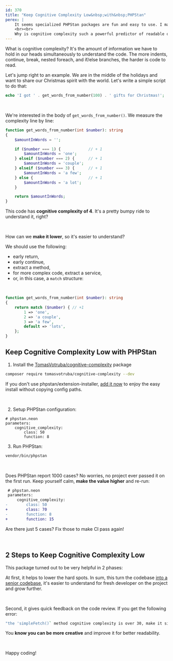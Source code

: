 ```yaml
---
id: 370
title: "Keep Cognitive Complexity Low&nbsp;with&nbsp;PHPStan"
perex: |
    It seems specialized PHPStan packages are fun and easy to use. I made one to keep code readable and avoid piling up legacy code nobody wants to touch.
    <br><br>
    Why is cognitive complexity such a powerful predictor of readable or unreadable code?
---
```


What is cognitive complexity? It's the amount of information we have to hold in our heads simultaneously to understand the code. The more indents, continue, break, nested foreach, and if/else branches, the harder is code to read.

Let's jump right to an example. We are in the middle of the holidays and want to share our Christmas spirit with the world. Let's write a simple script to do that:

```php
echo 'I got ' . get_words_from_number(100) . ' gifts for Christmas!';
```

<br>

We're interested in the body of `get_words_from_number()`. We measure the complexity line by line:

```php
function get_words_from_number(int $number): string
{
    $amountInWords = '';

    if ($number === 1) {            // + 1
        $amountInWords = 'one';
    } elseif ($number === 2) {      // + 1
        $amountInWords = 'couple';
    } elseif ($number === 3) {      // + 1
        $amountInWords = 'a few';
    } else {                        // + 1
        $amountInWords = 'a lot';
    }

    return $amountInWords;
}
```

This code has **cognitive complexity of 4**. It's a pretty bumpy ride to understand it, right?

<br>

How can we **make it lower**, so it's easier to understand?

We should use the following:

* early return,
* early continue,
* extract a method,
* for more complex code, extract a service,
* or, in this case, a `match` structure:

<br>

```php
function get_words_from_number(int $number): string
{
    return match ($number) { // +1
        1 => 'one',
        2 => 'a couple',
        3 => 'a few',
        default => 'lots',
    };
}
```

## Keep Cognitive Complexity Low with PHPStan

1. Install the [TomasVotruba/cognitive-complexity](https://github.com/TomasVotruba/cognitive-complexity) package

```bash
composer require tomasvotruba/cognitive-complexity --dev
```

If you don't use phpstan/extension-installer, [add it now](https://github.com/phpstan/extension-installer) to enjoy the easy install without copying config paths.

<br>

2. Setup PHPStan configuration:

```neon
# phpstan.neon
parameters:
    cognitive_complexity:
        class: 50
        function: 8
```

3. Run PHPStan:

```bash
vendor/bin/phpstan
```

<br>

Does PHPStan report 1000 cases? No worries, no project ever passed it on the first run. Keep yourself calm, **make the value higher** and re-run:

```diff
 # phpstan.neon
 parameters:
     cognitive_complexity:
-        class: 50
+        class: 70
-        function: 8
+        function: 15
```

Are there just 5 cases? Fix those to make CI pass again!

<br>

## 2 Steps to Keep Cognitive Complexity Low

This package turned out to be very helpful in 2 phases:

At first, it helps to lower the hard spots. In sum, this turn the codebase [into a senior codebase](https://tomasvotruba.com/blog/2020/03/02/we-do-not-need-senior-developers-we-need-senior-code-bases/), it's easier to understand for fresh developer on the project and grow further.

<br>

Second, it gives quick feedback on the code review. If you get the following error:

```bash
"the 'simpleFetch()` method cognitive complexity is over 30, make it simpler"
```

You **know you can be more creative** and improve it for better readability.

<br>

Happy coding!
